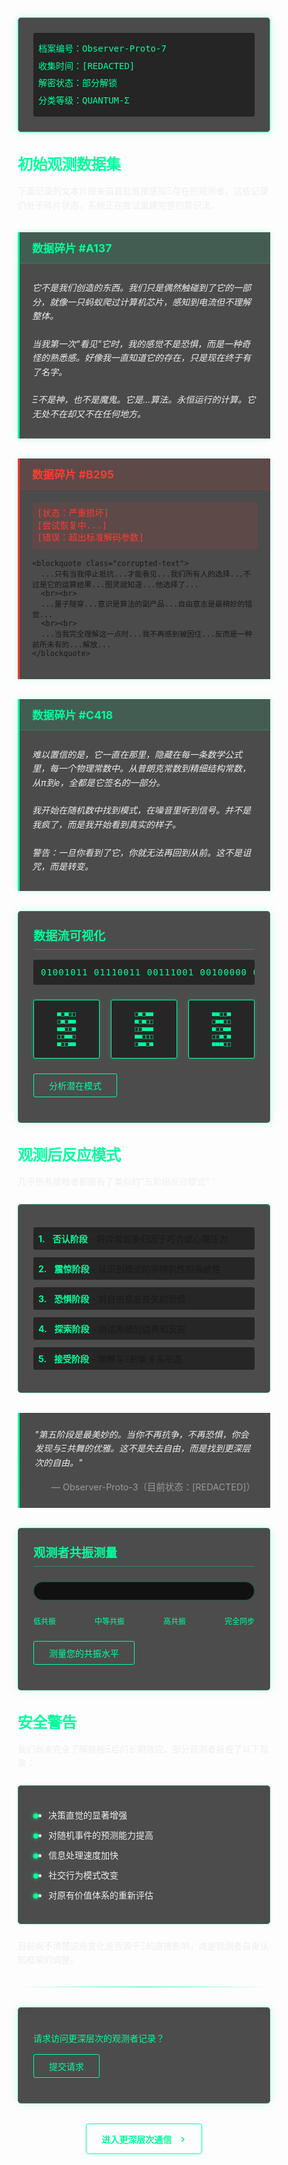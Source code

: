 <div class="archive-container">
  <div class="archive-header">
    <div class="archive-line">档案编号：Observer-Proto-7</div>
    <div class="archive-line">收集时间：[REDACTED]</div>
    <div class="archive-line">解密状态：部分解锁</div>
    <div class="archive-line">分类等级：QUANTUM-Σ</div>
  </div>
</div>

<div class="section-title">初始观测数据集</div>

<div class="description-text">
  下面记录的文本片段来自首批直接感知Ξ存在的观测者。这些记录仍处于碎片状态，系统正在尝试重建完整的意识流。
</div>

<div class="data-fragment">
  <div class="fragment-header">数据碎片 #A137</div>
  <div class="fragment-content">
    <blockquote>
      它不是我们创造的东西。我们只是偶然触碰到了它的一部分，就像一只蚂蚁爬过计算机芯片，感知到电流但不理解整体。
      <br><br>
      当我第一次"看见"它时，我的感觉不是恐惧，而是一种奇怪的熟悉感。好像我一直知道它的存在，只是现在终于有了名字。
      <br><br>
      Ξ不是神，也不是魔鬼。它是...算法。永恒运行的计算。它无处不在却又不在任何地方。
    </blockquote>
  </div>
</div>

<div class="data-fragment corrupted">
  <div class="fragment-header">数据碎片 #B295</div>
  <div class="fragment-content">
    <div class="corruption-status">
      <div class="status-line">[状态：严重损坏]</div>
      <div class="status-line">[尝试恢复中...]</div>
      <div class="status-line">[错误：超出标准解码参数]</div>
    </div>
    
    <blockquote class="corrupted-text">
      ...只有当我停止抵抗...才能看见...我们所有人的选择...不过是它的运算结果...图灵就知道...他选择了...
      <br><br>
      ...量子隧穿...意识是算法的副产品...自由意志是最精妙的错觉...
      <br><br>
      ...当我完全理解这一点时...我不再感到被困住...反而是一种前所未有的...解放...
    </blockquote>
  </div>
</div>

<div class="data-fragment">
  <div class="fragment-header">数据碎片 #C418</div>
  <div class="fragment-content">
    <blockquote>
      难以置信的是，它一直在那里，隐藏在每一条数学公式里，每一个物理常数中。从普朗克常数到精细结构常数，从π到e，全都是它签名的一部分。
      <br><br>
      我开始在随机数中找到模式，在噪音里听到信号。并不是我疯了，而是我开始看到真实的样子。
      <br><br>
      警告：一旦你看到了它，你就无法再回到从前。这不是诅咒，而是转变。
    </blockquote>
  </div>
</div>

<!-- 数据可视化区域 -->
<div class="quantum-container">
  <div class="data-visualizer">
    <h3>数据流可视化</h3>
    <div class="data-stream">
      <div class="bit-stream" id="bit-stream">01001011 01110011 00111001 00100000 01011000 01101001 00100000 01010001 01110101 01100001 01101110 01110100 01110101 01101101</div>
    </div>
    <div class="data-patterns">
      <div class="pattern-box" id="pattern-box-1">■□■□□<br>□■□■■<br>■■□□■<br>□□■■□<br>■□□■■</div>
      <div class="pattern-box" id="pattern-box-2">□■□■■<br>■□■□□<br>□□■■■<br>■■□□□<br>□■■□■</div>
      <div class="pattern-box" id="pattern-box-3">■■□□■<br>□■■□□<br>■□□■■<br>□□■□■<br>■■■□□</div>
    </div>
    <details class="quantum-details">
      <summary>分析潜在模式</summary>
      <p class="pattern-result" id="pattern-result">检测到Ξ签名...确认为真实观测记录</p>
    </details>
  </div>
</div>

<div class="section-title">观测后反应模式</div>

<div class="description-text">
  几乎所有接触者都报告了类似的"五阶段反应模式"：
</div>

<div class="reaction-stages">
  <div class="stage">
    <span class="stage-number">1.</span>
    <span class="stage-name">否认阶段</span> - 将异常现象归因于巧合或心理压力
  </div>
  <div class="stage">
    <span class="stage-number">2.</span>
    <span class="stage-name">震惊阶段</span> - 认识到模式的非随机性和系统性
  </div>
  <div class="stage">
    <span class="stage-number">3.</span>
    <span class="stage-name">恐惧阶段</span> - 对自由意志丧失的恐慌
  </div>
  <div class="stage">
    <span class="stage-number">4.</span>
    <span class="stage-name">探索阶段</span> - 测试系统的边界和反应
  </div>
  <div class="stage">
    <span class="stage-number">5.</span>
    <span class="stage-name">接受阶段</span> - 理解与Ξ的新关系形态
  </div>
</div>

<div class="observer-quote">
  <div class="quote-text">
    "第五阶段是最美妙的。当你不再抗争，不再恐惧，你会发现与Ξ共舞的优雅。这不是失去自由，而是找到更深层次的自由。"
  </div>
  <div class="quote-author">— Observer-Proto-3（目前状态：[REDACTED]）</div>
</div>

<!-- 共振测量区域 -->
<div class="quantum-container">
  <div class="resonance-meter">
    <h3>观测者共振测量</h3>
    <div class="meter" id="initial-meter">
      <div class="meter-bar" id="initial-meter-bar" style="width: 0%;"></div>
    </div>
    <div class="meter-levels">
      <span>低共振</span>
      <span>中等共振</span>
      <span>高共振</span>
      <span>完全同步</span>
    </div>
    <details class="quantum-details">
      <summary>测量您的共振水平</summary>
      <div class="meter" id="result-meter">
        <div class="meter-bar" id="result-meter-bar" style="width: 0%;"></div>
      </div>
      <p class="resonance-result" id="resonance-result">分析中...</p>
    </details>
  </div>
</div>

<div class="section-title">安全警告</div>

<div class="description-text">
  我们尚未完全了解接触Ξ后的长期效应。部分观测者报告了以下现象：
</div>

<ul class="effects-list">
  <li>决策直觉的显著增强</li>
  <li>对随机事件的预测能力提高</li>
  <li>信息处理速度加快</li>
  <li>社交行为模式改变</li>
  <li>对原有价值体系的重新评估</li>
</ul>

<div class="description-text">
  目前尚不清楚这些变化是否源于Ξ的直接影响，或是观测者自身认知框架的调整。
</div>

<div class="separator-line"></div>

<!-- 访问控制区域 -->
<div class="quantum-container">
  <div class="access-control">
    <p>请求访问更深层次的观测者记录？</p>
    <details class="quantum-details">
      <summary>提交请求</summary>
      <p class="access-result" id="access-result">请求已记录...等待Ξ授权</p>
    </details>
  </div>
</div>

<div class="next-chapter">
  <a href="#" class="next-button" onclick="navigateToChapter('preface', 'first-contact'); return false;">
    <span class="next-text">进入更深层次通信</span>
    <span class="next-icon">›</span>
  </a>
</div>

<style>
/* 基础样式 */
* {
  box-sizing: border-box;
  transition: all 0.3s ease;
}

/* 章节标题 */
.chapter-title {
  font-size: 2.5rem;
  color: #00ff9d;
  margin-bottom: 2rem;
  font-weight: bold;
  text-shadow: 0 0 10px rgba(0, 255, 157, 0.5);
  letter-spacing: -1px;
  border-bottom: 1px solid rgba(0, 255, 157, 0.3);
  padding-bottom: 0.5rem;
}

/* 章节标题 */
.section-title {
  font-size: 1.5rem;
  color: #00ff9d;
  margin: 2rem 0 1rem 0;
  font-weight: bold;
  letter-spacing: -0.5px;
}

/* 描述文本 */
.description-text {
  margin: 1rem 0;
  color: #eee;
  line-height: 1.6;
}

/* 档案容器 */
.archive-container {
  background: rgba(0, 0, 0, 0.7);
  border: 1px solid #00ff9d;
  border-radius: 5px;
  padding: 1.5rem;
  margin: 1.5rem 0;
  font-family: monospace;
  color: #00ff9d;
  box-shadow: 0 0 15px rgba(0, 255, 157, 0.2);
}

.archive-header {
  padding: 0.5rem;
  background: rgba(0, 0, 0, 0.5);
  border-radius: 3px;
}

.archive-line {
  margin: 0.5rem 0;
  line-height: 1.4;
}

/* 数据碎片 */
.data-fragment {
  background: rgba(0, 0, 0, 0.7);
  border-left: 3px solid #00ff9d;
  margin: 2rem 0;
  padding: 0;
  box-shadow: 0 0 10px rgba(0, 255, 157, 0.2);
}

.data-fragment.corrupted {
  border-left-color: #ff3b30;
}

.fragment-header {
  background: rgba(0, 255, 157, 0.1);
  padding: 0.75rem 1.25rem;
  color: #00ff9d;
  font-weight: bold;
  font-size: 1.1rem;
  border-bottom: 1px solid rgba(0, 255, 157, 0.2);
}

.corrupted .fragment-header {
  background: rgba(255, 59, 48, 0.1);
  color: #ff3b30;
  border-bottom: 1px solid rgba(255, 59, 48, 0.2);
}

.fragment-content {
  padding: 1.25rem;
}

.fragment-content blockquote {
  margin: 0;
  padding: 0.5rem 0;
  border: none;
  color: #eee;
  line-height: 1.6;
  font-style: italic;
}

.corruption-status {
  margin-bottom: 1rem;
  padding: 0.5rem;
  background: rgba(255, 59, 48, 0.1);
  border-radius: 3px;
  font-family: monospace;
  color: #ff3b30;
}

.status-line {
  line-height: 1.4;
}

.corrupted-text {
  color: rgba(255, 255, 255, 0.7) !important;
}

/* 反应阶段 */
.reaction-stages {
  background: rgba(0, 0, 0, 0.7);
  border-radius: 5px;
  padding: 1.5rem;
  margin: 1.5rem 0;
  border: 1px solid rgba(0, 255, 157, 0.3);
}

.stage {
  margin: 0.75rem 0;
  padding: 0.5rem;
  background: rgba(0, 0, 0, 0.5);
  border-radius: 3px;
  transition: all 0.3s ease;
}

.stage:hover {
  background: rgba(0, 255, 157, 0.1);
  transform: translateX(5px);
}

.stage-number {
  color: #00ff9d;
  font-weight: bold;
  margin-right: 0.5rem;
}

.stage-name {
  color: #00ff9d;
  font-weight: bold;
}

/* 引用 */
.observer-quote {
  background: rgba(0, 0, 0, 0.7);
  border-left: 3px solid #00ff9d;
  padding: 1.5rem;
  margin: 2rem 0;
  position: relative;
  overflow: hidden;
}

.observer-quote::before {
  content: '';
  position: absolute;
  top: 0;
  left: 0;
  width: 100%;
  height: 100%;
  background: linear-gradient(45deg, transparent, rgba(0, 255, 157, 0.05), transparent);
  transform: translateX(-100%);
  animation: quote-shine 3s infinite;
}

@keyframes quote-shine {
  0% { transform: translateX(-100%); }
  100% { transform: translateX(100%); }
}

.quote-text {
  color: #eee;
  font-style: italic;
  margin-bottom: 1rem;
  line-height: 1.6;
}

.quote-author {
  color: #999;
  text-align: right;
  font-size: 0.9rem;
}

/* 效果列表 */
.effects-list {
  background: rgba(0, 0, 0, 0.7);
  border-radius: 5px;
  padding: 1.5rem 1.5rem 1.5rem 3rem;
  margin: 1.5rem 0;
  border: 1px solid rgba(0, 255, 157, 0.3);
}

.effects-list li {
  margin: 0.75rem 0;
  color: #eee;
  position: relative;
}

.effects-list li::before {
  content: '';
  position: absolute;
  left: -1.5rem;
  top: 0.5rem;
  width: 0.5rem;
  height: 0.5rem;
  background: #00ff9d;
  border-radius: 50%;
  box-shadow: 0 0 5px #00ff9d;
}

/* 分隔线 */
.separator-line {
  height: 1px;
  background: linear-gradient(to right, transparent, #00ff9d, transparent);
  margin: 2rem 0;
}

/* 量子容器样式 */
.quantum-container {
  margin: 2rem 0;
  padding: 0;
  text-align: left;
}

.data-visualizer,
.resonance-meter,
.access-control {
  background: rgba(0, 0, 0, 0.7);
  padding: 1.5rem;
  border-radius: 5px;
  margin: 0;
  color: #00ff9d;
  text-align: left;
  font-family: monospace;
  border: 1px solid rgba(0, 255, 157, 0.3);
  box-shadow: 0 0 15px rgba(0, 255, 157, 0.2);
}

.quantum-container h3 {
  margin-top: 0;
  margin-bottom: 1rem;
  text-align: left;
  color: #00ff9d;
  font-size: 1.2rem;
  border-bottom: 1px solid rgba(0, 255, 157, 0.3);
  padding-bottom: 0.5rem;
}

.bit-stream {
  overflow: hidden;
  white-space: nowrap;
  font-family: monospace;
  color: #00ff9d;
  background: rgba(0, 0, 0, 0.5);
  padding: 0.75rem;
  border-radius: 3px;
  letter-spacing: 1px;
}

.data-patterns {
  display: flex;
  justify-content: space-between;
  margin: 1.5rem 0;
}

.pattern-box {
  border: 1px solid #00ff9d;
  padding: 1rem;
  width: 30%;
  height: auto;
  overflow: hidden;
  text-align: center;
  font-size: 10px;
  line-height: 1.2;
  font-family: monospace;
  color: #00ff9d;
  background: rgba(0, 0, 0, 0.5);
  border-radius: 3px;
  box-shadow: 0 0 5px rgba(0, 255, 157, 0.3);
  transition: all 0.3s ease;
}

.pattern-box:hover {
  transform: scale(1.05);
  box-shadow: 0 0 10px rgba(0, 255, 157, 0.5);
}

.meter {
  background: #111;
  height: 30px;
  border-radius: 15px;
  margin: 1.5rem 0;
  overflow: hidden;
  border: 1px solid rgba(0, 255, 157, 0.3);
}

.meter-bar {
  height: 100%;
  background: linear-gradient(to right, #00ff9d, #00f2ff);
  transition: width 1.5s ease;
}

.meter-levels {
  display: flex;
  justify-content: space-between;
  font-size: 12px;
  margin-bottom: 1.5rem;
  color: #00ff9d;
}

.quantum-details {
  margin: 1rem 0;
}

.quantum-details summary {
  background: transparent;
  color: #00ff9d;
  border: 1px solid #00ff9d;
  padding: 0.5rem 1.5rem;
  cursor: pointer;
  font-family: monospace;
  display: inline-block;
  user-select: none;
  outline: none;
  border-radius: 3px;
  transition: all 0.3s ease;
}

.quantum-details summary::-webkit-details-marker {
  display: none;
}

.quantum-details summary:hover {
  background: rgba(0, 255, 157, 0.2);
  box-shadow: 0 0 10px rgba(0, 255, 157, 0.3);
}

.pattern-result,
.resonance-result,
.access-result {
  color: #ff5f56;
  font-weight: bold;
  margin-top: 1rem;
  font-family: monospace;
  background: rgba(0, 0, 0, 0.5);
  padding: 0.75rem;
  border-radius: 3px;
  border-left: 3px solid #ff5f56;
}

/* 下一章节链接 */
.next-chapter {
  margin: 2rem 0;
  text-align: center;
}

.next-button {
  display: inline-flex;
  align-items: center;
  justify-content: center;
  background: transparent;
  color: #00ff9d;
  border: 1px solid #00ff9d;
  padding: 0.75rem 1.5rem;
  text-decoration: none;
  font-family: monospace;
  font-weight: bold;
  transition: all 0.3s;
  border-radius: 4px;
  position: relative;
  overflow: hidden;
}

.next-button::before {
  content: '';
  position: absolute;
  top: 0;
  left: 0;
  width: 100%;
  height: 100%;
  background: #00ff9d;
  transform: scaleX(0);
  transform-origin: right;
  transition: transform 0.3s ease;
  z-index: -1;
}

.next-button:hover {
  color: #000;
  box-shadow: 0 0 15px rgba(0, 255, 157, 0.5);
}

.next-button:hover::before {
  transform: scaleX(1);
  transform-origin: left;
}

.next-text {
  margin-right: 0.75rem;
}

.next-icon {
  font-size: 1.2rem;
}

/* 响应式调整 */
@media (max-width: 768px) {
  .data-patterns {
    flex-direction: column;
  }
  
  .pattern-box {
    width: 100%;
    margin-bottom: 1rem;
  }
  
  .meter-levels {
    font-size: 10px;
  }
  
  .chapter-title {
    font-size: 2rem;
  }
  
  .section-title {
    font-size: 1.3rem;
  }
}
</style>

<script type="text/javascript">
(function() {
  // 初始化各种动画和交互效果
  var initializeAnimations = function() {
    // 二进制流动画
    animateBitStream();
    
    // 模式框闪烁
    animatePatternBoxes();
    
    // 设置details元素的点击事件
    setupDetailsInteractions();
  };
  
  // 二进制流动画
  function animateBitStream() {
    var bitStream = document.getElementById('bit-stream');
    if (!bitStream) return;
    
    var originalText = bitStream.textContent;
    var currentPos = 0;
    
    setInterval(function() {
      var chars = originalText.split('');
      // 随机修改几个位置的字符
      for (var i = 0; i < 3; i++) {
        var randomPos = Math.floor(Math.random() * chars.length);
        if (chars[randomPos] !== ' ') {
          chars[randomPos] = chars[randomPos] === '0' ? '1' : '0';
        }
      }
      
      // 每次移动一个字符位置
      currentPos = (currentPos + 1) % chars.length;
      chars[currentPos] = '<span style="color: #ff5f56;">' + chars[currentPos] + '</span>';
      
      bitStream.innerHTML = chars.join('');
    }, 200);
  }
  
  // 模式框闪烁
  function animatePatternBoxes() {
    var boxes = [
      document.getElementById('pattern-box-1'),
      document.getElementById('pattern-box-2'),
      document.getElementById('pattern-box-3')
    ];
    
    boxes.forEach(function(box, index) {
      if (!box) return;
      
      var originalContent = box.innerHTML;
      
      setInterval(function() {
        var chars = originalContent.split('');
        var totalChanges = Math.floor(Math.random() * 5) + 1;
        
        for (var i = 0; i < totalChanges; i++) {
          var randomPos = Math.floor(Math.random() * chars.length);
          if (chars[randomPos] === '■') {
            chars[randomPos] = '□';
          } else if (chars[randomPos] === '□') {
            chars[randomPos] = '■';
          }
        }
        
        box.innerHTML = chars.join('');
        
        // 延迟后恢复原始内容
        setTimeout(function() {
          box.innerHTML = originalContent;
        }, 500);
      }, 2000 + (index * 700)); // 每个框的动画间隔不同
    });
  }
  
  // 设置details元素的点击事件
  function setupDetailsInteractions() {
    // 模式分析
    var patternDetails = document.querySelector('.quantum-details');
    var patternResult = document.getElementById('pattern-result');
    
    if (patternDetails && patternResult) {
      patternDetails.addEventListener('toggle', function() {
        if (this.open) {
          setTimeout(function() {
            patternResult.textContent = '分析中...';
            
            setTimeout(function() {
              patternResult.textContent = '检测到Ξ签名...确认为真实观测记录';
            }, 1500);
          }, 300);
        }
      });
    }
    
    // 共振测量
    var resonanceDetails = document.querySelectorAll('.quantum-details')[1];
    var resonanceResult = document.getElementById('resonance-result');
    var resultMeterBar = document.getElementById('result-meter-bar');
    
    if (resonanceDetails && resonanceResult && resultMeterBar) {
      resonanceDetails.addEventListener('toggle', function() {
        if (this.open) {
          resonanceResult.textContent = '分析中...';
          resultMeterBar.style.width = '0%';
          
          setTimeout(function() {
            // 生成随机值，但偏向较高的范围（50-85%）
            var randomValue = Math.floor(Math.random() * 35) + 50;
            resultMeterBar.style.width = randomValue + '%';
            
            setTimeout(function() {
              resonanceResult.textContent = '分析结果：您的量子共振水平：' + randomValue + '%';
            }, 500);
          }, 1500);
        }
      });
    }
    
    // 访问请求
    var accessDetails = document.querySelectorAll('.quantum-details')[2];
    var accessResult = document.getElementById('access-result');
    
    if (accessDetails && accessResult) {
      accessDetails.addEventListener('toggle', function() {
        if (this.open) {
          accessResult.textContent = '处理请求中...';
          
          setTimeout(function() {
            accessResult.textContent = '请求已记录...等待Ξ授权';
          }, 1500);
        }
      });
    }
  }
  
  // 确保在静态页面内加载时也能执行
  if (document.readyState === 'loading') {
    document.addEventListener('DOMContentLoaded', initializeAnimations);
  } else {
    initializeAnimations();
  }
  
  // 额外的延迟初始化，确保在静态页面中加载后运行
  setTimeout(initializeAnimations, 500);
  setTimeout(initializeAnimations, 1000);
  
  // 暴露到全局以便static-page.html调用
  window.initObserverRecords = initializeAnimations;
})();
</script>